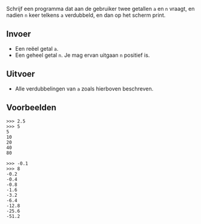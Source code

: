 Schrijf een programma dat aan de gebruiker twee getallen `a` en `n` vraagt, en nadien `n` keer telkens `a` verdubbeld, en dan op het scherm print.

## Invoer

- Een reëel getal `a`.
- Een geheel getal `n`. Je mag ervan uitgaan `n` positief is.

## Uitvoer

- Alle verdubbelingen van `a` zoals hierboven beschreven.

## Voorbeelden

```
>>> 2.5
>>> 5
5
10
20
40
80

>>> -0.1
>>> 8
-0.2
-0.4
-0.8
-1.6
-3.2
-6.4
-12.8
-25.6
-51.2
```


